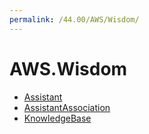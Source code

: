 ```yaml
---
permalink: /44.00/AWS/Wisdom/
---
```


# AWS.Wisdom



* [Assistant](Assistant.md)
* [AssistantAssociation](AssistantAssociation.md)
* [KnowledgeBase](KnowledgeBase.md)